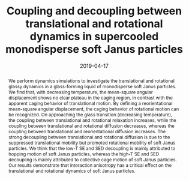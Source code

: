 ---
title: Coupling and decoupling between translational and rotational dynamics in supercooled monodisperse soft Janus particles
authors:
- Qing-Zhi Zou
- Zhan-Wei Li
- You-Liang Zhu
- Zhao-Yan Sun
date: 2019-04-17
doi: 10.1039/C9SM00165D
publish_types: 期刊文章
publication: Soft Matter
publication_short: Soft Matter
abstract: We perform dynamics simulations to investigate the  translational and rotational glassy dynamics in a glass-forming liquid  of monodisperse soft Janus particles. We find that, with decreasing  temperature, the mean-square angular displacement shows no clear plateau  in the caging region, in contrast with the apparent caging behavior of  translational motion. By defining a reorientational mean-square angular  displacement, the caging behavior of rotational motion can be  recognized. On approaching the glass transition (decreasing  temperature), the coupling between translational and rotational  relaxation increases, while the coupling between translational and  rotational diffusion decreases, whereas the coupling between  translational and reorientational diffusion increases. The strong  decoupling between translational and rotational diffusion is due to the  suppressed translational mobility but promoted rotational mobility of  soft Janus particles. We think that the low-T SE and SED decoupling is  mainly attributed to hopping motion of soft Janus particles, whereas the  high-T SE and SED decoupling is mainly attributed to collective cage  motion of soft Janus particles. Our results demonstrate that interaction  anisotropy has a critical effect on the translational and rotational  dynamics of soft Janus particles.
url_pdf: https://pubs.rsc.org/en/content/articlelanding/2019/sm/c9sm00165d
---